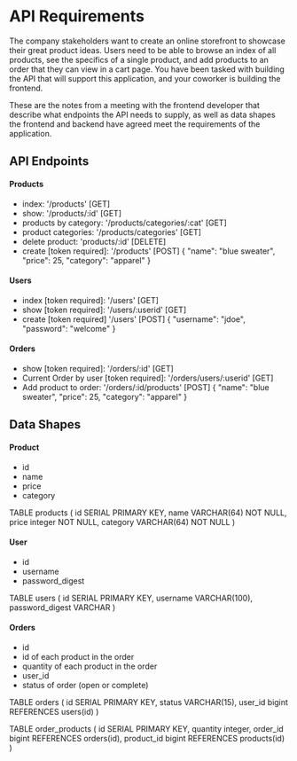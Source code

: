 # API Requirements

The company stakeholders want to create an online storefront to showcase their great product ideas. Users need to be able to browse an index of all products, see the specifics of a single product, and add products to an order that they can view in a cart page. You have been tasked with building the API that will support this application, and your coworker is building the frontend.

These are the notes from a meeting with the frontend developer that describe what endpoints the API needs to supply, as well as data shapes the frontend and backend have agreed meet the requirements of the application.

## API Endpoints

#### Products

-   index: '/products' [GET]
-   show: '/products/:id' [GET]
-   products by category: '/products/categories/:cat' [GET]
-   product categories: '/products/categories' [GET]
-   delete product: 'products/:id' [DELETE]
-   create [token required]: '/products' [POST]
    {
    "name": "blue sweater",
    "price": 25,
    "category": "apparel"
    }

#### Users

-   index [token required]: '/users' [GET]
-   show [token required]: '/users/:userid' [GET]
-   create [token required] '/users' [POST]
    {
    "username": "jdoe",
    "password": "welcome"
    }

#### Orders

-   show [token required]: '/orders/:id' [GET]
-   Current Order by user [token required]: '/orders/users/:userid' [GET]
-   Add product to order: '/orders/:id/products' [POST]
    {
    "name": "blue sweater",
    "price": 25,
    "category": "apparel"
    }

## Data Shapes

#### Product

-   id
-   name
-   price
-   category

TABLE products (
id SERIAL PRIMARY KEY,
name VARCHAR(64) NOT NULL,
price integer NOT NULL,
category VARCHAR(64) NOT NULL
)

#### User

-   id
-   username
-   password_digest

TABLE users (
id SERIAL PRIMARY KEY,
username VARCHAR(100),
password_digest VARCHAR
)

#### Orders

-   id
-   id of each product in the order
-   quantity of each product in the order
-   user_id
-   status of order (open or complete)

TABLE orders (
id SERIAL PRIMARY KEY,
status VARCHAR(15),
user_id bigint REFERENCES users(id)
)

TABLE order_products (
id SERIAL PRIMARY KEY,
quantity integer,
order_id bigint REFERENCES orders(id),
product_id bigint REFERENCES products(id)
)
